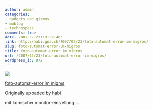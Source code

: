 ```yaml
---
author: admin
categories:
- gadgets and gizmos
- moblog
- technospeak
comments: true
date: 2007-02-23T19:32:40Z
link: http://habi.gna.ch/2007/02/23/foto-automat-error-im-migros/
slug: foto-automat-error-im-migros
title: foto-automat-error im migros
url: /2007/02/23/foto-automat-error-im-migros/
wordpress_id: 872
---
```


[![](http://farm1.static.flickr.com/188/400017499_49e506c2a7_m.jpg)](http://www.flickr.com/photos/habi/400017499/)
   

 
  [foto-automat-error im migros](http://www.flickr.com/photos/habi/400017499/)
    

  Originally uploaded by [habi](http://www.flickr.com/people/habi/).
 



mit komischer monitor-einstellung....
  

